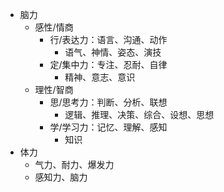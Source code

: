 - 脑力
  - 感性/情商
    - 行/表达力：语言、沟通、动作
      - 语气、神情、姿态、演技
    - 定/集中力：专注、忍耐、自律
      - 精神、意志、意识
  - 理性/智商
    - 思/思考力：判断、分析、联想
      - 逻辑、推理、决策、综合、设想、思想
    - 学/学习力：记忆、理解、感知
      - 知识
- 体力
  - 气力、耐力、爆发力
  - 感知力、脑力
